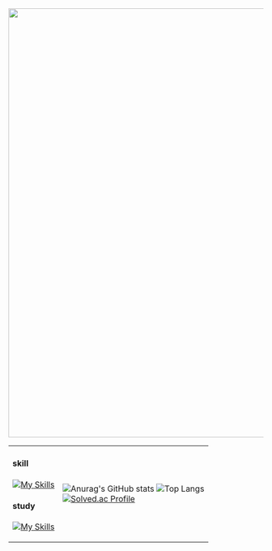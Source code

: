 <img style="width:846px; display:block;" src="https://github.com/wihyanghoon/wihyanghoon/assets/66665468/4dd7fcf7-6156-4a26-b138-0b6dcc30b98c"/>

<table style="width:846px;">
  <tr>
    <td>
      
#### skill
[![My Skills](https://skillicons.dev/icons?i=html,css,scss,js,ts,jquery,emotion,redux,nodejs,express,react,next,figma,postman,vscode,mongodb,webpack,babel&perline=6)](https://skillicons.dev)

#### study
[![My Skills](https://skillicons.dev/icons?i=c,java,mysql)](https://skillicons.dev)
    </td>
    <td>
      ![Anurag's GitHub stats](https://github-readme-stats.vercel.app/api?username=anuraghazra)
      ![Top Langs](https://github-readme-stats.vercel.app/api/top-langs/?username=wihyanghoon&hide_progress=true)<br />
      [![Solved.ac Profile](http://mazassumnida.wtf/api/v2/generate_badge?boj=gidgns1995)](https://solved.ac/gidgns1995/)
    </td>
  </tr>
</table>
